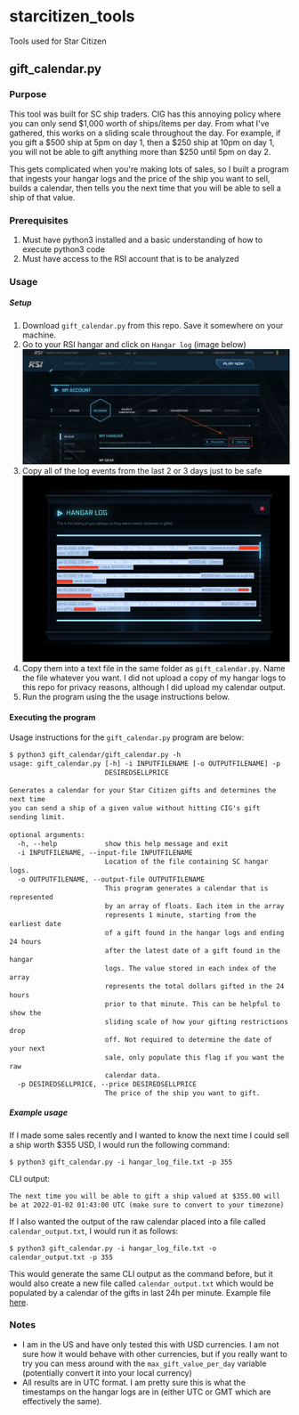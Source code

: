 # starcitizen_tools
Tools used for Star Citizen

## gift_calendar.py

### Purpose
This tool was built for SC ship traders. CIG has this annoying policy where you can only send $1,000 worth of ships/items per day. From what I've gathered, this works on a sliding scale throughout the day. For example, if you gift a $500 ship at 5pm on day 1, then a $250 ship at 10pm on day 1, you will not be able to gift anything more than $250 until 5pm on day 2. 

This gets complicated when you're making lots of sales, so I built a program that ingests your hangar logs and the price of the ship you want to sell, builds a calendar, then tells you the next time that you will be able to sell a ship of that value.

### Prerequisites

1. Must have python3 installed and a basic understanding of how to execute python3 code
2. Must have access to the RSI account that is to be analyzed

### Usage

##### Setup

1. Download `gift_calendar.py` from this repo. Save it somewhere on your machine.
2. Go to your RSI hangar and click on `Hangar log` (image below)
![](images/hangar_log.png)
3. Copy all of the log events from the last 2 or 3 days just to be safe
![](images/hangar_logs.png)
4. Copy them into a text file in the same folder as `gift_calendar.py`. Name the file whatever you want. I did not upload a copy of my hangar logs to this repo for privacy reasons, although I did upload my calendar output. 
5. Run the program using the the usage instructions below.

#### Executing the program

Usage instructions for the `gift_calendar.py` program are below:

```
$ python3 gift_calendar/gift_calendar.py -h
usage: gift_calendar.py [-h] -i INPUTFILENAME [-o OUTPUTFILENAME] -p
                        DESIREDSELLPRICE

Generates a calendar for your Star Citizen gifts and determines the next time
you can send a ship of a given value without hitting CIG's gift sending limit.

optional arguments:
  -h, --help            show this help message and exit
  -i INPUTFILENAME, --input-file INPUTFILENAME
                        Location of the file containing SC hangar logs.
  -o OUTPUTFILENAME, --output-file OUTPUTFILENAME
                        This program generates a calendar that is represented
                        by an array of floats. Each item in the array
                        represents 1 minute, starting from the earliest date
                        of a gift found in the hangar logs and ending 24 hours
                        after the latest date of a gift found in the hangar
                        logs. The value stored in each index of the array
                        represents the total dollars gifted in the 24 hours
                        prior to that minute. This can be helpful to show the
                        sliding scale of how your gifting restrictions drop
                        off. Not required to determine the date of your next
                        sale, only populate this flag if you want the raw
                        calendar data.
  -p DESIREDSELLPRICE, --price DESIREDSELLPRICE
                        The price of the ship you want to gift.
```

##### Example usage

If I made some sales recently and I wanted to know the next time I could sell a ship worth $355 USD, I would run the following command:

```
$ python3 gift_calendar.py -i hangar_log_file.txt -p 355
```

CLI output:

```
The next time you will be able to gift a ship valued at $355.00 will be at 2022-01-02 01:43:00 UTC (make sure to convert to your timezone)
```

If I also wanted the output of the raw calendar placed into a file called `calendar_output.txt`, I would run it as follows:

```
$ python3 gift_calendar.py -i hangar_log_file.txt -o calendar_output.txt -p 355
```

This would generate the same CLI output as the command before, but it would also create a new file called `calendar_output.txt` which would be populated by a calendar of the gifts in last 24h per minute. Example file [here](calendar_output.txt).

### Notes

* I am in the US and have only tested this with USD currencies. I am not sure how it would behave with other currencies, but if you really want to try you can mess around with the `max_gift_value_per_day` variable (potentially convert it into your local currency)
* All results are in UTC format. I am pretty sure this is what the timestamps on the hangar logs are in (either UTC or GMT which are effectively the same).